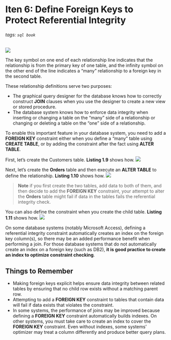 # Iten 6: Define Foreign Keys to Protect Referential Integrity
###### tags: `sql book`
![](https://i.imgur.com/i7Bf7U0.png)

The key symbol on one end of each relationship line indicates that the relationship is from the primary key of one table, and the infinity symbol on the other end of the line indicates a “many” relationship to a foreign key in the second table.

These relationship definitions serve two purposes:
- The graphical query designer for the database knows how to correctly construct **JOIN** clauses when you use the designer to create a new view or stored procedure.
- The database system knows how to enforce data integrity when inserting or changing a table on the “many” side of a relationship or changing or deleting a table on the “one” side of a relationship.

To enable this important feature in your database system, you need to add a **FOREIGN KEY** constraint either when you define a “many” table using **CREATE TABLE**, or by adding the constraint after the fact using **ALTER TABLE**.

First, let’s create the Customers table. **Listing 1.9** shows how.
![](https://i.imgur.com/ixqLbA1.png)

Next, let’s create the **Orders** table and then execute an **ALTER TABLE** to define the relationship. **Listing 1.10** shows how.
![](https://i.imgur.com/0RbFwlt.png)

>**Note**
>if you first create the two tables, add data to both of them, and then decide to add the **FOREIGN KEY** constraint, your attempt to alter the **Orders** table might fail if data in the tables fails the referential integrity check.

You can also define the constraint when you create the child table. **Listing 1.11** shows how.
![](https://i.imgur.com/ESnwBN5.png)

On some database systems (notably Microsoft Access), defining a referential integrity constraint automatically creates an index on the foreign key column(s), so there may be an added performance benefit when performing a join. For those database systems that do not automatically create an index on a foreign key (such as DB2), **it is good practice to create an index to optimize constraint checking**.

## Things to Remember
- Making foreign keys explicit helps ensure data integrity between related tables by ensuring that no child row exists without a matching parent row.
- Attempting to add a **FOREIGN KEY** constraint to tables that contain data will fail if data exists that violates the constraint.
- In some systems, the performance of joins may be improved because defining a **FOREIGN KEY** constraint automatically builds indexes. On other systems, you must take care to create an index to cover the **FOREIGN KEY** constraint. Even without indexes, some systems’ optimizer may treat a column differently and produce better query plans.

